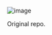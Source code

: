 ![image](https://user-images.githubusercontent.com/10554/113082960-5cf51c00-91a9-11eb-8aeb-d16cff4993d6.png)

Original repo.
